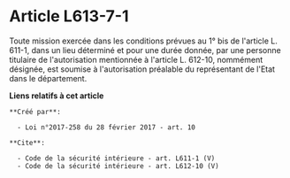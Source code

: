 # Article L613-7-1

Toute mission exercée dans les conditions prévues au 1° bis de l'article L. 611-1, dans un lieu déterminé et pour une durée
donnée, par une personne titulaire de l'autorisation mentionnée à l'article L. 612-10, nommément désignée, est soumise à
l'autorisation préalable du représentant de l'Etat dans le département.

**Liens relatifs à cet article**

	**Créé par**:

	  - Loi n°2017-258 du 28 février 2017 - art. 10

	**Cite**:

	  - Code de la sécurité intérieure - art. L611-1 (V)
	  - Code de la sécurité intérieure - art. L612-10 (V)
